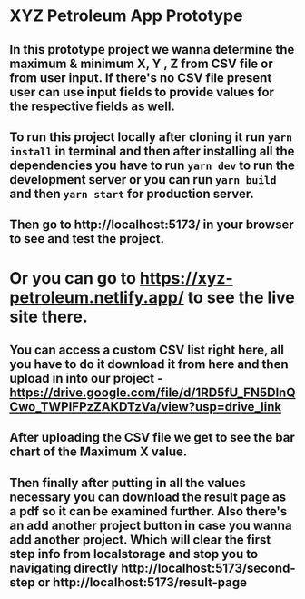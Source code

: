 

# XYZ Petroleum App Prototype

## In this prototype project we wanna determine the maximum & minimum X, Y , Z from CSV file or from user input. If there's no CSV file present user can use input fields to provide values for the respective fields as well.

## To run this project locally after cloning it run ```yarn install``` in terminal and then after installing all the dependencies you have to run ```yarn dev``` to run the development server or you can run ```yarn build``` and then ```yarn start``` for production server.

## Then go to http://localhost:5173/ in your browser to see and test the project.

# Or you can go to https://xyz-petroleum.netlify.app/ to see the live site there.

## You can access a custom CSV list right here, all you have to do it download it from here and then upload in into our project - https://drive.google.com/file/d/1RD5fU_FN5DlnQCwo_TWPIFPzZAKDTzVa/view?usp=drive_link

## After uploading the CSV file we get to see the bar chart of the Maximum X value.

## Then finally after putting in all the values necessary you can download the result page as a pdf so it can be examined further. Also there's an add another project button in case you wanna add another project. Which will clear the first step info from localstorage and stop you to navigating directly http://localhost:5173/second-step or http://localhost:5173/result-page
